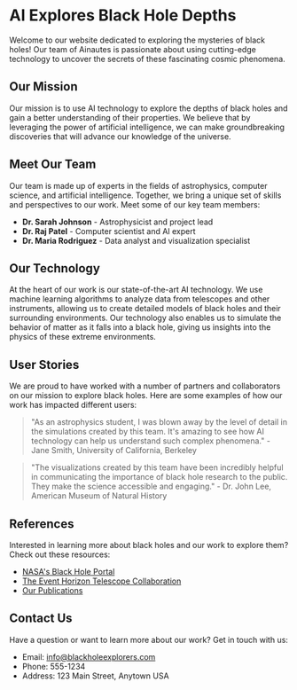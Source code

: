 <!--
Write me content for website with wallpaper which alt text is:

"A team of Ainautes working together to explore the depths of a black hole, with futuristic technology at their fingertips."

The name/title of the page should not be 1:1 copy of the alt text but rather a real content of the website which is using this wallpaper.

- Use markdown format
- Start with the heading
- The content should look like a real website
- Include real sections like references, contact, user stories, etc. use things relevant to the page purpose.
- Feel free to use structure like headings, bullets, numbering, blockquotes, paragraphs, horizontal lines, etc.
- You can use formatting like bold or _italic_
- You can include UTF-8 emojis
- Links should be only #hash anchors (and you can refer to the document itself)
- Do not include images
-->

<!--font:Montserrat-->

# AI Explores Black Hole Depths

Welcome to our website dedicated to exploring the mysteries of black holes! Our team of Ainautes is passionate about using cutting-edge technology to uncover the secrets of these fascinating cosmic phenomena.

## Our Mission

Our mission is to use AI technology to explore the depths of black holes and gain a better understanding of their properties. We believe that by leveraging the power of artificial intelligence, we can make groundbreaking discoveries that will advance our knowledge of the universe.

## Meet Our Team

Our team is made up of experts in the fields of astrophysics, computer science, and artificial intelligence. Together, we bring a unique set of skills and perspectives to our work. Meet some of our key team members:

-   **Dr. Sarah Johnson** - Astrophysicist and project lead
-   **Dr. Raj Patel** - Computer scientist and AI expert
-   **Dr. Maria Rodriguez** - Data analyst and visualization specialist

## Our Technology

At the heart of our work is our state-of-the-art AI technology. We use machine learning algorithms to analyze data from telescopes and other instruments, allowing us to create detailed models of black holes and their surrounding environments. Our technology also enables us to simulate the behavior of matter as it falls into a black hole, giving us insights into the physics of these extreme environments.

## User Stories

We are proud to have worked with a number of partners and collaborators on our mission to explore black holes. Here are some examples of how our work has impacted different users:

> "As an astrophysics student, I was blown away by the level of detail in the simulations created by this team. It's amazing to see how AI technology can help us understand such complex phenomena." - Jane Smith, University of California, Berkeley

> "The visualizations created by this team have been incredibly helpful in communicating the importance of black hole research to the public. They make the science accessible and engaging." - Dr. John Lee, American Museum of Natural History

## References

Interested in learning more about black holes and our work to explore them? Check out these resources:

-   [NASA's Black Hole Portal](#)
-   [The Event Horizon Telescope Collaboration](#)
-   [Our Publications](#)

## Contact Us

Have a question or want to learn more about our work? Get in touch with us:

-   Email: info@blackholeexplorers.com
-   Phone: 555-1234
-   Address: 123 Main Street, Anytown USA
